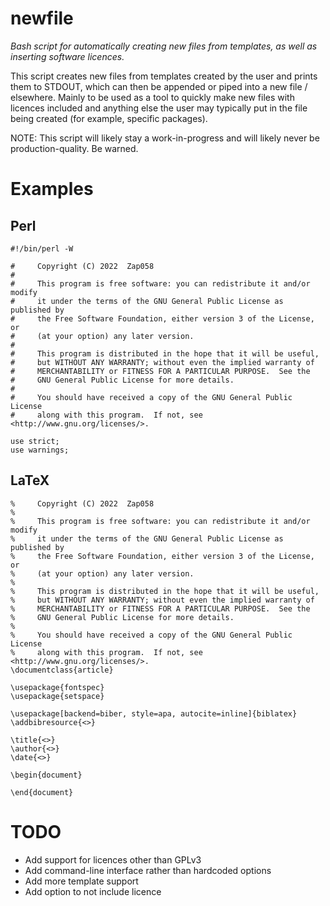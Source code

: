 newfile
=======

_Bash script for automatically creating new files from templates, as well as inserting software licences._

This script creates new files from templates created by the user and prints them to STDOUT, which can then be appended or piped into a new file / elsewhere. Mainly to be used as a tool to quickly make new files with licences included and anything else the user may typically put in the file being created (for example, specific packages).


NOTE: This script will likely stay a work-in-progress and will likely never be production-quality. Be warned.

Examples
========

## Perl

```
#!/bin/perl -W

#     Copyright (C) 2022  Zap058
# 
#     This program is free software: you can redistribute it and/or modify
#     it under the terms of the GNU General Public License as published by
#     the Free Software Foundation, either version 3 of the License, or
#     (at your option) any later version.
# 
#     This program is distributed in the hope that it will be useful,
#     but WITHOUT ANY WARRANTY; without even the implied warranty of
#     MERCHANTABILITY or FITNESS FOR A PARTICULAR PURPOSE.  See the
#     GNU General Public License for more details.
# 
#     You should have received a copy of the GNU General Public License
#     along with this program.  If not, see <http://www.gnu.org/licenses/>.

use strict;
use warnings;
```

## LaTeX

```
%     Copyright (C) 2022  Zap058
% 
%     This program is free software: you can redistribute it and/or modify
%     it under the terms of the GNU General Public License as published by
%     the Free Software Foundation, either version 3 of the License, or
%     (at your option) any later version.
% 
%     This program is distributed in the hope that it will be useful,
%     but WITHOUT ANY WARRANTY; without even the implied warranty of
%     MERCHANTABILITY or FITNESS FOR A PARTICULAR PURPOSE.  See the
%     GNU General Public License for more details.
% 
%     You should have received a copy of the GNU General Public License
%     along with this program.  If not, see <http://www.gnu.org/licenses/>.
\documentclass{article}

\usepackage{fontspec}
\usepackage{setspace}

\usepackage[backend=biber, style=apa, autocite=inline]{biblatex}
\addbibresource{<>}

\title{<>}
\author{<>}
\date{<>}

\begin{document}

\end{document}
```

TODO
====

  * Add support for licences other than GPLv3
  * Add command-line interface rather than hardcoded options
  * Add more template support
  * Add option to not include licence
